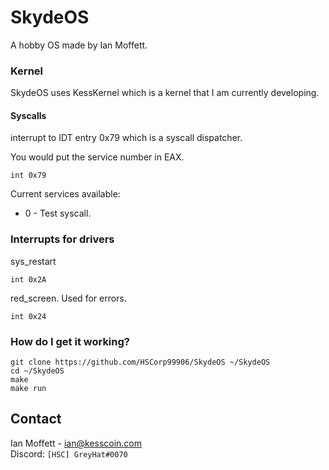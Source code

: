 # SkydeOS
A hobby OS made by Ian Moffett.

### Kernel
SkydeOS uses KessKernel which is a kernel
that I am currently developing.

#### Syscalls

interrupt to IDT entry 0x79
which is a syscall dispatcher.

You would put the service number in 
EAX.

```
int 0x79 
```

Current services available:

- 0 - Test syscall.

### Interrupts for drivers


sys_restart

```
int 0x2A
```

red_screen.
Used for errors.

```
int 0x24
```

### How do I get it working?

```
git clone https://github.com/HSCorp99906/SkydeOS ~/SkydeOS
cd ~/SkydeOS
make
make run
```

## Contact
Ian Moffett - ian@kesscoin.com\
Discord: ```[HSC] GreyHat#0070```
